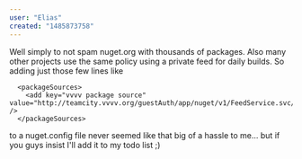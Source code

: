 ```yaml
---
user: "Elias"
created: "1485873758"
---
```


Well simply to not spam nuget.org with thousands of packages. Also many other projects use the same policy using a private feed for daily builds. So adding just those few lines like
```
  <packageSources>
    <add key="vvvv package source" value="http://teamcity.vvvv.org/guestAuth/app/nuget/v1/FeedService.svc/" />
  </packageSources>
```
to a nuget.config file never seemed like that big of a hassle to me... but if you guys insist I'll add it to my todo list ;)
